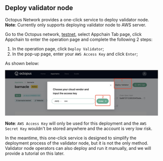 ## Deploy validator node

Octopus Network provides a one-click service to deploy validator node. **Note**: Currently only supports deploying validator node to AWS server.

Go to the Octopus network, [testnet](https://testnet.oct.network/), select Appchain Tab page, click Appchain to enter the operation page and complete the following 2 steps:

1. In the operation page, click `Deploy Validator`;
2. In the pop-up page, enter your `AWS Access Key` and click `Enter`;

As shown below:

![deploy validator](../../maintain/validator_deploy.jpg)

**Note**: `AWS Access Key` will only be used for this deployment and the `AWS Secret Key` wouldn't be stored anywhere and the account is very low risk.

In the meantime, this one-click service is designed to simplify the deployment process of the validator node, but it is not the only method. Validator node operators can also deploy and run it manually, and we will provide a tutorial on this later.